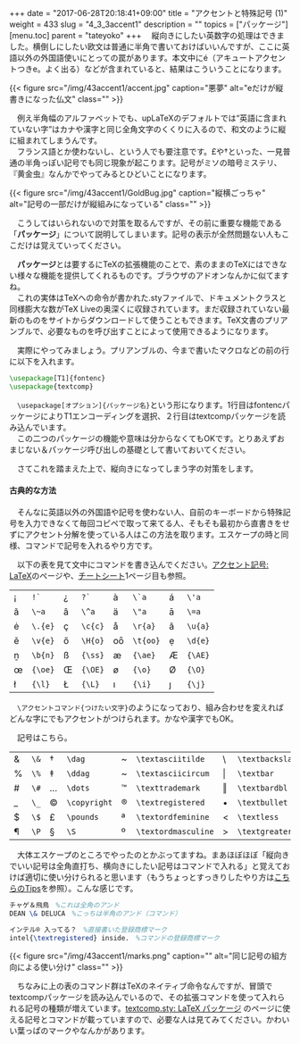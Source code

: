 +++
date = "2017-06-28T20:18:41+09:00"
title = "アクセントと特殊記号 (1)"
weight = 433
slug = "4_3_3accent1"
description = ""
topics = ["パッケージ"]
[menu.toc]
    parent = "tateyoko"
+++
&#x3000;縦向きにしたい英数字の処理はできました。横倒しにしたい欧文は普通に半角で書いておけばいいんですが、ここに英語以外の外国語使いにとっての罠があります。本文中にé（アキュートアクセントつきe。よく出る）などが含まれていると、結果はこういうことになります。

{{< figure src="/img/43accent1/accent.jpg" caption="悪夢" alt="eだけが縦書きになった仏文" class="" >}}

　例え半角幅のアルファベットでも、upLaTeXのデフォルトでは“英語に含まれていない字”はカナや漢字と同じ全角文字のくくりに入るので、和文のように縦に組まれてしまうんです。  
　フランス語とか使わないし、という人でも要注意です。£や†といった、一見普通の半角っぽい記号でも同じ現象が起こります。記号がミソの暗号ミステリ、『黄金虫』なんかでやってみるとひどいことになります。  

{{< figure src="/img/43accent1/GoldBug.jpg" caption="縦横ごっちゃ" alt="記号の一部だけが縦組みになっている" class="" >}}

　こうしてはいられないので対策を取るんですが、その前に重要な機能である「**パッケージ**」について説明してしまいます。記号の表示が全然問題ない人もここだけは覚えていってください。

　**パッケージ**とは要するにTeXの拡張機能のことで、素のままのTeXにはできない様々な機能を提供してくれるものです。ブラウザのアドオンなんかに似てますね。  
　これの実体はTeXへの命令が書かれた.styファイルで、ドキュメントクラスと同様膨大な数がTeX Liveの奥深くに収録されています。まだ収録されていない最新のものをサイトからダウンロードして使うこともできます。TeX文書のプリアンブルで、必要なものを呼び出すことによって使用できるようになります。  

　実際にやってみましょう。プリアンブルの、今まで書いたマクロなどの前の行に以下を入れます。

```LaTeX
\usepackage[T1]{fontenc}
\usepackage{textcomp}
```

　`\usepackage[オプション]{パッケージ名}`という形になります。1行目はfontencパッケージによりT1エンコーディングを選択、２行目はtextcompパッケージを読み込んでいます。  
　この二つのパッケージの機能や意味は分からなくてもOKです。とりあえずおまじない＆パッケージ呼び出しの基礎として書いておいてください。

　さてこれを踏まえた上で、縦向きになってしまう字の対策をします。

#### 古典的な方法
　そんなに英語以外の外国語や記号を使わない人、自前のキーボードから特殊記号を入力できなくて毎回コピペで取って来てる人、そもそも最初から直書きをせずにアクセント分解を使っている人はこの方法を取ります。エスケープの時と同様、コマンドで記号を入れるやり方です。

　以下の表を見て文中にコマンドを書き込んでください。[アクセント記号: LaTeX](http://www.biwako.shiga-u.ac.jp/sensei/kumazawa/tex/accent.html)のページや、[チートシート](https://wtsnjp.com/pdf/platexsheet.pdf)1ページ目も参照。

<table>
    <tbody>
        <tr><td>¡</td><td><code>!`</code></td><td>¿</td><td><code>?`</code><td>à</td><td><code>\`a</code></td>
<td>á</td><td><code>\'a</code></td></td></tr>
        <tr><td>ã</td><td><code>\~a</code></td><td>â</td><td><code>\^a</code></td><td>ä</td><td><code>\"a</code></td><td>ā</td><td><code>\=a</code></td></tr>
        <tr><td>ė</td><td><code>\.{e}</code></td><td>ç</td><td><code>\c{c}</code></td><td>å</td><td><code>\r{a}</code></td><td>ă</td><td><code>\u{a}</code></td></tr>
        <tr><td>ě</td><td><code>\v{e}</code></td><td>ő</td><td><code>\H{o}</code></td><td>oȏ</td><td><code>\t{oo}</code></td><td>ẹ</td><td><code>\d{e}</code></td></tr>
        <tr><td>ṉ</td><td><code>\b{n}</code></td><td>ß</td><td><code>{\ss}</code></td><td>æ</td><td><code>{\ae}</code></td><td>Æ</td><td><code>{\AE}</code></td></tr>
        <tr><td>œ</td><td><code>{\oe}</code></td><td>Œ</td><td><code>{\OE}</code></td><td>ø</td><td><code>{\o}</code></td><td>Ø</td><td><code>{\O}</code></td></tr>
        <tr><td>ł</td><td><code>{\l}</code></td><td>Ł</td><td><code>{\L}</code></td><td>ı</td><td><code>{\i}</code></td><td>ȷ</td><td><code>{\j}</code></td></tr>
    </tbody>
</table>

　`\アクセントコマンド{つけたい文字}`のようになっており、組み合わせを変えればどんな字にでもアクセントがつけられます。かなや漢字でもOK。

<!-- 　[標準的なアクセント分解](http://cosmoshouse.com/tools/acc-conv-j.htm)イコール青空文庫の形式を使っている場合は置換ができます。 -->

　記号はこちら。

<table>
    <tbody>
        <tr>
            <td>&amp;</td><td><code>\&amp;</code></td>
            <td>†</td><td><code>\dag</code></td>
            <td>~</td><td><code>\textasciitilde</code></td>
            <td>\</td><td><code>\textbackslash</code></td>
        </tr>
        <tr>
            <td>%</td><td><code>\%</code></td>
            <td>‡</td><td><code>\ddag</code></td>
            <td>~</td><td><code>\textasciicircum</code></td>
            <td>|</td><td><code>\textbar</code></td>
        </tr>
        <tr>
            <td>#</td><td><code>\#</code></td>
            <td>…</td><td><code>\dots</code></td>
            <td>™</td><td><code>\texttrademark</code></td>
            <td>‖</td><td><code>\textbardbl</code></td>
        </tr>
        <tr>
            <td>_</td><td><code>\_</code></td>
            <td>©</td><td><code>\copyright</code></td>
            <td>®</td><td><code>\textregistered</code></td>
            <td>•</td><td><code>\textbullet</code></td>
        </tr>
        <tr>
            <td>$</td><td><code>\$</code></td>
            <td>£</td><td><code>\pounds</code></td>
            <td>ª</td><td><code>\textordfeminine</code></td>
            <td><</td><td><code>\textless</code></td>
        </tr>
        <tr>
            <td>¶</td><td><code>\P</code></td>
            <td>§</td><td><code>\S</code></td>
            <td>º</td><td><code>\textordmasculine</code></td>
            <td>></td><td><code>\textgreater</code></td>
        </tr>
    </tbody>
</table>

　大体エスケープのところでやったのとかぶってますね。まあほぼほぼ「縦向きでいい記号は全角直打ち、横向きにしたい記号はコマンドで入れる」と覚えておけば適切に使い分けられると思います（もうちょっとすっきりしたやり方は[こちらのTips](/tips/xescape/)を参照）。こんな感じです。

```LaTeX
チャゲ＆飛鳥　%これは全角のアンド
DEAN \& DELUCA　%こっちは半角のアンド（コマンド）

インテル® 入ってる？　%直接書いた登録商標マーク
intel{\textregistered} inside.　%コマンドの登録商標マーク
```

{{< figure src="/img/43accent1/marks.png" caption="" alt="同じ記号の組方向による使い分け" class="" >}}

　ちなみに上の表のコマンド群はTeXのネイティブ命令なんですが、冒頭でtextcompパッケージを読み込んでいるので、その拡張コマンドを使って入れられる記号の種類が増えています。[textcomp.sty: LaTeX パッケージ](http://www.biwako.shiga-u.ac.jp/sensei/kumazawa/tex/textcomp.html) のページに使える記号とコマンドが載っていますので、必要な人は見てみてください。かわいい葉っぱのマークやなんかがあります。
